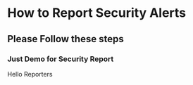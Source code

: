 # How to Report Security Alerts
## Please Follow these steps
### Just Demo for Security Report

Hello Reporters
